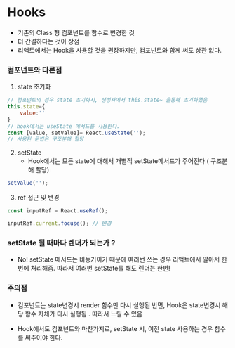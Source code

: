 # Hooks 

- 기존의 Class 형 컴포넌트를 함수로 변경한 것
- 더 간결하다는 것이 장점
- 리액트에서는 Hook을 사용할 것을 권장하지만, 컴포넌트와 함께 써도 상관 없다.



### 컴포넌트와 다른점

1. state 초기화

```javascript
// 컴포넌트의 경우 state 초기화시, 생성자에서 this.state~ 을통해 초기화했음
this.state={
    value:''
}
// hook에서는 useState 메서드를 사용한다.
const [value, setValue]= React.useState('');
// 사용된 문법은 구조분해 할당 
```

2. setState
   - Hook에서는 모든 state에 대해서 개별적 setState메서드가 주어진다 ( 구조분해 할당)

```javascript
setValue('');
```



3. ref 접근 및 변경

```javascript
const inputRef = React.useRef();

inputRef.current.focuse(); // 변경 
```



### setState 될 때마다 렌더가 되는가 ?

- No! setState 메서드는 비동기이기 때문에 여러번 쓰는 경우 리액트에서 알아서 한번에 처리해줌. 따라서 여러번 setState를 해도 렌더는 한번! 



### 주의점

- 컴포넌트는 state변경시 render 함수만 다시 실행된 반면, Hook은 state변경시 해당 함수 자체가 다시 실행됨 . 따라서 느릴 수 있음

- Hook에서도 컴포넌트와 마찬가지로, setState 시, 이전 state 사용하는 경우 함수를 써주어야 한다.